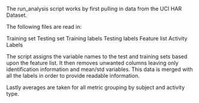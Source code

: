 

The run_analysis script works by first pulling in data from the UCI HAR Dataset.  

The following files are read in:

Training set
Testing set
Training labels
Testing labels
Feature list
Activity Labels

The script assigns the variable names to the test and training sets based upon the feature list.  It then removes unwanted columns leaving only identification information and mean/std variables.  This data is merged with all the labels in order to provide readable information.

Lastly averages are taken for all metric grouping by subject and activity type.
